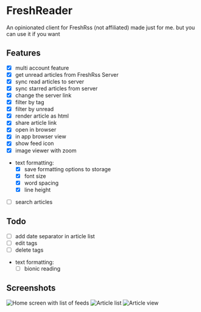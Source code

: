 # FreshReader

An opinionated client for FreshRss (not affiliated) made just for me. but you can use it if you want

## Features
- [x] multi account feature
- [x] get unread articles from FreshRss Server
- [x] sync read articles to server
- [x] sync starred articles from server
- [x] change the server link
- [x] filter by tag
- [x] filter by unread
- [x] render article as html
- [x] share article link
- [x] open in browser
- [x] in app browser view
- [x] show feed icon
- [x] image viewer with zoom
- text formatting:
    - [x] save formatting options to storage
    - [x] font size
    - [x] word spacing
    - [x] line height
- [ ] search articles

## Todo
- [ ] add date separator in article list
- [ ] edit tags
- [ ] delete tags
- text formatting:
    - [ ] bionic reading

## Screenshots
![Home screen with list of feeds](SimulatorHome.png)
![Article list](SimulatorList.png)
![Article view](SimulatorArticle.png)